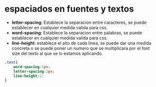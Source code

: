 # espaciados en fuentes y textos

+ **letter-spacing**: Establece la separacion entre caracteres, se puede establecer en cualquier medida valida para css.
+ **word-spacing**: Establece la separacion entre palabras, se puede establecer en cualquier medida valida para css.
+ **line-height**: establece el alto de cada linea, se puede dar una medida concreta o se puede poner un numero que se multiplicara por el font size del texto al que se lo estamos aplicando. 


```css
.text{
    word-spacing:5px;
    letter-spacing:2px;
    line-height:2;
}
```

